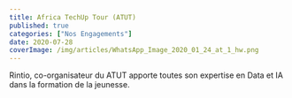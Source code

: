 ```yaml
---
title: Africa TechUp Tour (ATUT)
published: true
categories: ["Nos Engagements"]
date: 2020-07-28
coverImage: /img/articles/WhatsApp_Image_2020_01_24_at_1_hw.png
---
```




Rintio, co-organisateur du ATUT apporte toutes son expertise en Data et IA dans la formation de la jeunesse.
